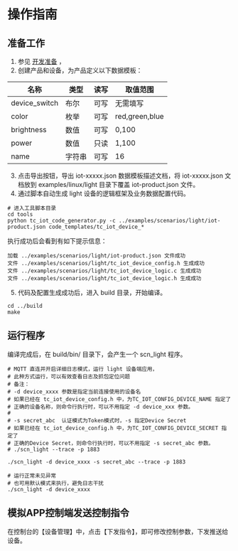 # 操作指南
## 准备工作
1. 参见 [开发准备](https://github.com/tencentyun/tencent-cloud-iotsuite-embedded-c/blob/master/README.md) ，
2. 创建产品和设备，为产品定义以下数据模板：

| 名称          | 类型       | 读写       | 取值范围       |
| ----------    | ---------- | ---------- | ----------     |
| device_switch | 布尔       | 可写       | 无需填写       |
| color         | 枚举       | 可写       | red,green,blue |
| brightness    | 数值       | 可写       | 0,100          |
| power         | 数值       | 只读       | 1,100          |
| name          | 字符串     | 可写       | 16             |


3. 点击导出按钮，导出 iot-xxxxx.json 数据模板描述文档，将 iot-xxxxx.json 文档放到 examples/linux/light 目录下覆盖 iot-product.json 文件。
4. 通过脚本自动生成 light 设备的逻辑框架及业务数据配置代码。

```shell
# 进入工具脚本目录
cd tools
python tc_iot_code_generator.py -c ../examples/scenarios/light/iot-product.json code_templates/tc_iot_device_*
```

执行成功后会看到有如下提示信息：
```shell
加载 ../examples/scenarios/light/iot-product.json 文件成功
文件 ../examples/scenarios/light/tc_iot_device_config.h 生成成功
文件 ../examples/scenarios/light/tc_iot_device_logic.c 生成成功
文件 ../examples/scenarios/light/tc_iot_device_logic.h 生成成功
```

5. 代码及配置生成成功后，进入 build 目录，开始编译。

```shell
cd ../build
make
```


## 运行程序
编译完成后，在 build/bin/ 目录下，会产生一个 scn_light 程序。

```shell
# MQTT 直连并开启详细日志模式，运行 light 设备端应用，
# 此种方式运行，可以有效查看日志及抓包定位问题
# 备注：
# -d device_xxxx 参数是指定当前连接使用的设备名
# 如果已经在 tc_iot_device_config.h 中，为TC_IOT_CONFIG_DEVICE_NAME 指定了
# 正确的设备名称，则命令行执行时，可以不用指定 -d device_xxx 参数。
#
# -s secret_abc  认证模式为Token模式时，-s 指定Device Secret
# 如果已经在 tc_iot_device_config.h 中，为TC_IOT_CONFIG_DEVICE_SECRET 指定了
# 正确的Device Secret，则命令行执行时，可以不用指定 -s secret_abc 参数。
# ./scn_light --trace -p 1883

./scn_light -d device_xxxx -s secret_abc --trace -p 1883

# 运行正常未见异常
# 也可用默认模式来执行，避免日志干扰
./scn_light -d device_xxxx

```

## 模拟APP控制端发送控制指令
在控制台的【设备管理】中，点击【下发指令】，即可修改控制参数，下发推送给设备。


